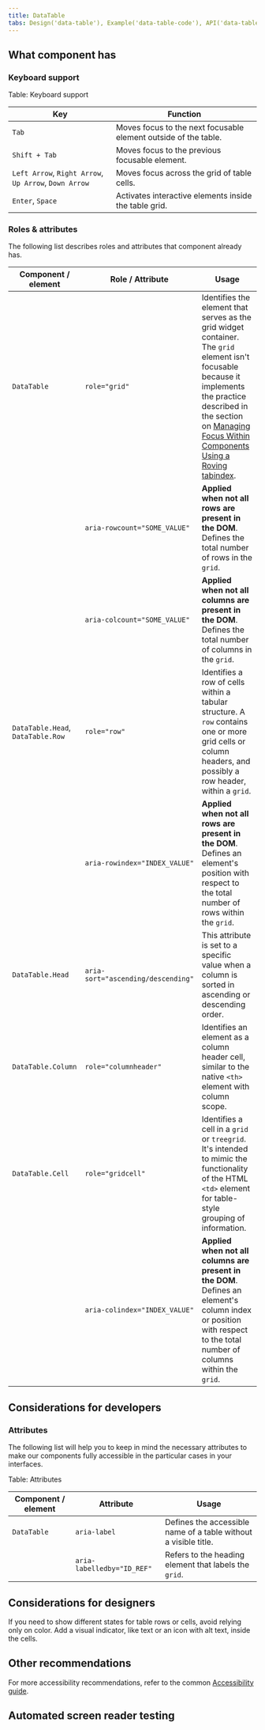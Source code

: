 ```yaml
---
title: DataTable
tabs: Design('data-table'), Example('data-table-code'), API('data-table-api'), A11y('data-table-a11y'),  Changelog('data-table-changelog')
---
```


## What component has

### Keyboard support

Table: Keyboard support

| Key                                                   | Function                                                        |
| ----------------------------------------------------- | --------------------------------------------------------------- |
| `Tab`                                                 | Moves focus to the next focusable element outside of the table. |
| `Shift + Tab`                                         | Moves focus to the previous focusable element.                  |
| `Left Arrow`, `Right Arrow`, `Up Arrow`, `Down Arrow` | Moves focus across the grid of table cells.                     |
| `Enter`, `Space`                                      | Activates interactive elements inside the table grid.           |

### Roles & attributes

The following list describes roles and attributes that component already has.

| Component / element               | Role / Attribute                   | Usage                                                                                                                                                                                                                                                                                                             |
| --------------------------------- | ---------------------------------- | ----------------------------------------------------------------------------------------------------------------------------------------------------------------------------------------------------------------------------------------------------------------------------------------------------------------- |
| `DataTable`                       | `role="grid"`                      | Identifies the element that serves as the grid widget container. The `grid` element isn't focusable because it implements the practice described in the section on [Managing Focus Within Components Using a Roving tabindex](https://www.w3.org/WAI/ARIA/apg/practices/keyboard-interface/#kbd_roving_tabindex). |
|                                   | `aria-rowcount="SOME_VALUE"`       | **Applied when not all rows are present in the DOM**. Defines the total number of rows in the `grid`.                                                                                                                                                                                                             |
|                                   | `aria-colcount="SOME_VALUE"`       | **Applied when not all columns are present in the DOM**. Defines the total number of columns in the `grid`.                                                                                                                                                                                                       |
| `DataTable.Head`, `DataTable.Row` | `role="row"`                       | Identifies a row of cells within a tabular structure. A `row` contains one or more grid cells or column headers, and possibly a row header, within a `grid`.                                                                                                                                                      |
|                                   | `aria-rowindex="INDEX_VALUE"`      | **Applied when not all rows are present in the DOM**. Defines an element's position with respect to the total number of rows within the `grid`.                                                                                                                                                                                                                         |
| `DataTable.Head`                  | `aria-sort="ascending/descending"` | This attribute is set to a specific value when a column is sorted in ascending or descending order.                                                                                                                                                                                                               |
| `DataTable.Column`                | `role="columnheader"`              | Identifies an element as a column header cell, similar to the native `<th>` element with column scope.                                                                                                                                                                                                            |
| `DataTable.Cell`                  | `role="gridcell"`                  | Identifies a cell in a `grid` or `treegrid`. It's intended to mimic the functionality of the HTML `<td>` element for table-style grouping of information.                                                                                                                                                         |
|                                   | `aria-colindex="INDEX_VALUE"`      | **Applied when not all columns are present in the DOM**. Defines an element's column index or position with respect to the total number of columns within the `grid`.                                                                                                                                                                                                      |

## Considerations for developers

### Attributes

The following list will help you to keep in mind the necessary attributes to make our components fully accessible in the particular cases in your interfaces.

Table: Attributes

| Component / element | Attribute                  | Usage                                                           |
| ------------------- | -------------------------- | --------------------------------------------------------------- |
| `DataTable`         | `aria-label`               | Defines the accessible name of a table without a visible title. |
|                     | `aria-labelledby="ID_REF"` | Refers to the heading element that labels the `grid`.           |

## Considerations for designers

If you need to show different states for table rows or cells, avoid relying only on color. Add a visual indicator, like text or an icon with alt text, inside the cells.

## Other recommendations

For more accessibility recommendations, refer to the common [Accessibility guide](/core-principles/a11y/a11y).

## Automated screen reader testing

<!--@include: ./data-table-a11y-report.md-->
